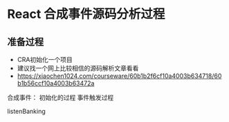 # React 合成事件源码分析过程

## 准备过程

* CRA初始化一个项目
* 建议找一个网上比较相信的源码解析文章看看
* https://xiaochen1024.com/courseware/60b1b2f6cf10a4003b634718/60b1b56ccf10a4003b63472a

合成事件：
初始化的过程
事件触发过程

listenBanking